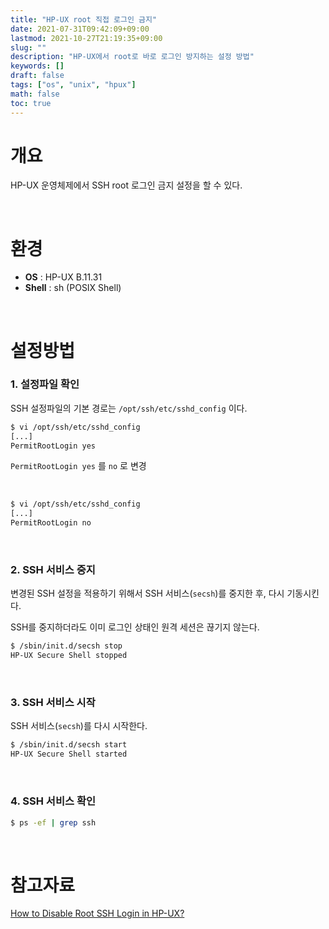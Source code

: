 ```yaml
---
title: "HP-UX root 직접 로그인 금지"
date: 2021-07-31T09:42:09+09:00
lastmod: 2021-10-27T21:19:35+09:00
slug: ""
description: "HP-UX에서 root로 바로 로그인 방지하는 설정 방법"
keywords: []
draft: false
tags: ["os", "unix", "hpux"]
math: false
toc: true
---
```


# 개요

HP-UX 운영체제에서 SSH root 로그인 금지 설정을 할 수 있다.  

<br>

# 환경

- **OS** : HP-UX B.11.31
- **Shell** : sh (POSIX Shell)

<br>

# 설정방법

### 1. 설정파일 확인

SSH 설정파일의 기본 경로는 `/opt/ssh/etc/sshd_config` 이다.  

```bash
$ vi /opt/ssh/etc/sshd_config
[...]
PermitRootLogin yes
```

`PermitRootLogin yes` 를  `no` 로 변경

<br>

```bash
$ vi /opt/ssh/etc/sshd_config
[...]
PermitRootLogin no
```

<br>

### 2. SSH 서비스 중지

변경된 SSH 설정을 적용하기 위해서 SSH 서비스(`secsh`)를 중지한 후, 다시 기동시킨다.

SSH를 중지하더라도 이미 로그인 상태인 원격 세션은 끊기지 않는다.

```bash
$ /sbin/init.d/secsh stop
HP-UX Secure Shell stopped
```

<br>

### 3. SSH 서비스 시작

SSH 서비스(`secsh`)를 다시 시작한다.

```bash
$ /sbin/init.d/secsh start
HP-UX Secure Shell started
```

<br>

### 4. SSH 서비스 확인

```bash
$ ps -ef | grep ssh
```

<br>

# 참고자료

[How to Disable Root SSH Login in HP-UX?](https://www.dbappweb.com/2017/07/20/disable-root-shh-login-hp-ux/)
